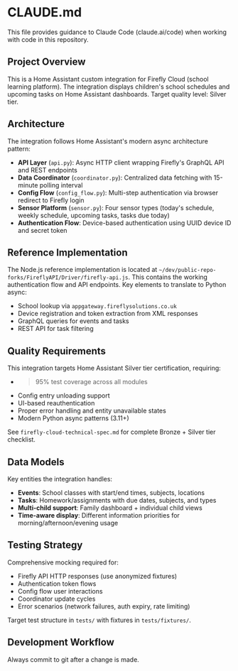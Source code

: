# CLAUDE.md

This file provides guidance to Claude Code (claude.ai/code) when working with code in this repository.

## Project Overview

This is a Home Assistant custom integration for Firefly Cloud (school learning platform). The integration displays children's school schedules and upcoming tasks on Home Assistant dashboards. Target quality level: Silver tier.

## Architecture

The integration follows Home Assistant's modern async architecture pattern:

- **API Layer** (`api.py`): Async HTTP client wrapping Firefly's GraphQL API and REST endpoints
- **Data Coordinator** (`coordinator.py`): Centralized data fetching with 15-minute polling interval
- **Config Flow** (`config_flow.py`): Multi-step authentication via browser redirect to Firefly login
- **Sensor Platform** (`sensor.py`): Four sensor types (today's schedule, weekly schedule, upcoming tasks, tasks due today)
- **Authentication Flow**: Device-based authentication using UUID device ID and secret token

## Reference Implementation

The Node.js reference implementation is located at `~/dev/public-repo-forks/FireflyAPI/Driver/firefly-api.js`. This contains the working authentication flow and API endpoints. Key elements to translate to Python async:
- School lookup via `appgateway.fireflysolutions.co.uk`
- Device registration and token extraction from XML responses  
- GraphQL queries for events and tasks
- REST API for task filtering

## Quality Requirements

This integration targets Home Assistant Silver tier certification, requiring:
- >95% test coverage across all modules
- Config entry unloading support
- UI-based reauthentication
- Proper error handling and entity unavailable states
- Modern Python async patterns (3.11+)

See `firefly-cloud-technical-spec.md` for complete Bronze + Silver tier checklist.

## Data Models

Key entities the integration handles:
- **Events**: School classes with start/end times, subjects, locations
- **Tasks**: Homework/assignments with due dates, subjects, and types
- **Multi-child support**: Family dashboard + individual child views
- **Time-aware display**: Different information priorities for morning/afternoon/evening usage

## Testing Strategy

Comprehensive mocking required for:
- Firefly API HTTP responses (use anonymized fixtures)
- Authentication token flows
- Config flow user interactions
- Coordinator update cycles
- Error scenarios (network failures, auth expiry, rate limiting)

Target test structure in `tests/` with fixtures in `tests/fixtures/`.

## Development Workflow

Always commit to git after a change is made.